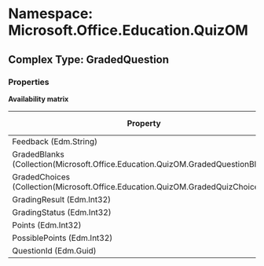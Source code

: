 # Namespace: Microsoft.Office.Education.QuizOM

## Complex Type: GradedQuestion

### Properties

**Availability matrix**

Property | SPO | SP 2019 | SP 2016 | SP 2013
----------|:---:|:-------:|:-------:|:-------
Feedback (Edm.String) | ❌ | ❌ | ❌ | ✅
GradedBlanks (Collection(Microsoft.Office.Education.QuizOM.GradedQuestionBlank)) | ❌ | ❌ | ❌ | ✅
GradedChoices (Collection(Microsoft.Office.Education.QuizOM.GradedQuizChoice)) | ❌ | ❌ | ❌ | ✅
GradingResult (Edm.Int32) | ❌ | ❌ | ❌ | ✅
GradingStatus (Edm.Int32) | ❌ | ❌ | ❌ | ✅
Points (Edm.Int32) | ❌ | ❌ | ❌ | ✅
PossiblePoints (Edm.Int32) | ❌ | ❌ | ❌ | ✅
QuestionId (Edm.Guid) | ❌ | ❌ | ❌ | ✅
